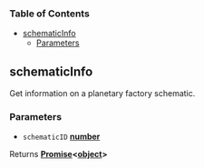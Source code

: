 <!-- Generated by documentation.js. Update this documentation by updating the source code. -->

### Table of Contents

*   [schematicInfo][1]
    *   [Parameters][2]

## schematicInfo

Get information on a planetary factory schematic.

### Parameters

*   `schematicID` **[number][3]**&#x20;

Returns **[Promise][4]<[object][5]>**&#x20;

[1]: #schematicinfo

[2]: #parameters

[3]: https://developer.mozilla.org/docs/Web/JavaScript/Reference/Global_Objects/Number

[4]: https://developer.mozilla.org/docs/Web/JavaScript/Reference/Global_Objects/Promise

[5]: https://developer.mozilla.org/docs/Web/JavaScript/Reference/Global_Objects/Object
